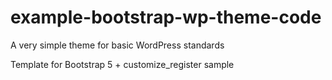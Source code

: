 # example-bootstrap-wp-theme-code
A very simple theme for basic WordPress standards

Template for Bootstrap 5 + customize_register sample
